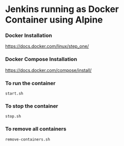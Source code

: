 # Jenkins running as Docker Container using Alpine


### Docker Installation

https://docs.docker.com/linux/step_one/

### Docker Compose Installation

https://docs.docker.com/compose/install/


### To run the container

	start.sh
	
### To stop the container	
	
	stop.sh

### To remove all containers

	remove-containers.sh


